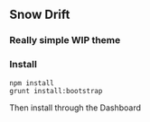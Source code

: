 Snow Drift
----------

### Really simple WIP theme

### Install
```
npm install
grunt install:bootstrap
```
Then install through the Dashboard
